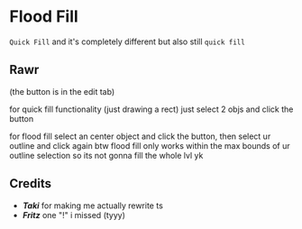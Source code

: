 # Flood Fill
`Quick Fill` and it's completely different but also still `quick fill`

## Rawr
(the button is in the edit tab)

for quick fill functionality (just drawing a rect) just select 2 objs and click the button

for flood fill select an center object and click the button, then select ur outline and click again
btw flood fill only works within the max bounds of ur outline selection so its not gonna fill the whole lvl yk

## Credits
- ***Taki*** for making me actually rewrite ts
- ***Fritz*** one "!" i missed (tyyy)